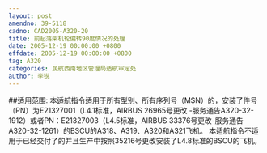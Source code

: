 ```yaml
---
layout: post
amendno: 39-5118
cadno: CAD2005-A320-20
title: 前起落架机轮偏转90度情况的处理
date: 2005-12-19 00:00:00 +0800
effdate: 2005-12-19 00:00:00 +0800
tag: A320
categories: 民航西南地区管理局适航审定处
author: 李锐
---
```


##适用范围:
本适航指令适用于所有型别、所有序列号（MSN）的，安装了件号（PN）为E21327001（L4.1标准，AIRBUS 26965号更改 -服务通告A320-32-1912）或者PN：E21327003（L4.5标准，AIRBUS 33376号更改-服务通告A320-32-1261）的BSCU的A318、A319、A320和A321飞机。
本适航指令不适用于已经交付了的并且生产中按照35216号更改安装了L4.8标准的BSCU的飞机。

